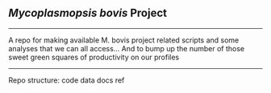 ## *Mycoplasmopsis bovis* Project
- - -
A repo for making available M. bovis project related scripts and some analyses that we can all access... And to bump up the number of those sweet green squares of productivity on our profiles
- - -
Repo structure:
code
data
docs
ref
